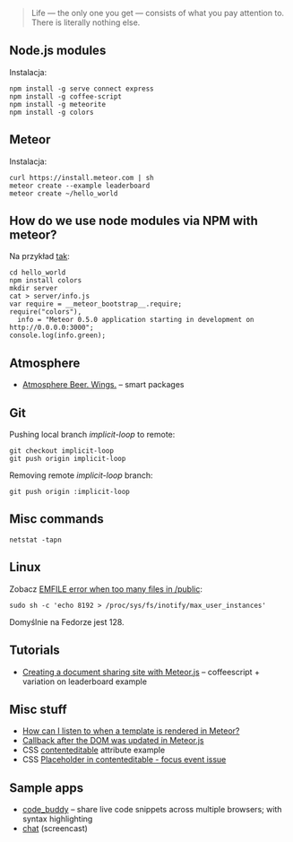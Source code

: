 > Life — the only one you get — consists of what you pay attention to.
> There is literally nothing else.

## Node.js modules

Instalacja:

    npm install -g serve connect express
    npm install -g coffee-script
    npm install -g meteorite
    npm install -g colors


## Meteor

Instalacja:

    curl https://install.meteor.com | sh
    meteor create --example leaderboard
    meteor create ~/hello_world

## How do we use node modules via NPM with meteor?

Na przykład [tak](http://stackoverflow.com/questions/10165978/how-do-we-or-can-we-use-node-modules-via-npm-with-meteor):

    cd hello_world
    npm install colors
    mkdir server
    cat > server/info.js
    var require = __meteor_bootstrap__.require;
    require("colors"),
      info = "Meteor 0.5.0 application starting in development on http://0.0.0.0:3000";
    console.log(info.green);


## Atmosphere

* [Atmosphere Beer. Wings.](https://atmosphere.meteor.com/) – smart packages


## Git

Pushing local branch *implicit-loop* to remote:

    git checkout implicit-loop
    git push origin implicit-loop

Removing remote *implicit-loop* branch:

    git push origin :implicit-loop


## Misc commands

    netstat -tapn


## Linux

Zobacz [EMFILE error when too many files in /public](https://github.com/meteor/meteor/issues/102):

    sudo sh -c 'echo 8192 > /proc/sys/fs/inotify/max_user_instances'

Domyślnie na Fedorze jest 128.


## Tutorials

* [Creating a document sharing site with Meteor.js](http://www.skalb.com/2012/04/16/creating-a-document-sharing-site-with-meteor-js/) – coffeescript + variation on leaderboard example


## Misc stuff

* [How can I listen to when a template is rendered in Meteor?](http://stackoverflow.com/questions/10259879/how-can-i-listen-to-when-a-template-is-rendered-in-meteor)
* [Callback after the DOM was updated in Meteor.js](http://stackoverflow.com/questions/10109788/callback-after-the-dom-was-updated-in-meteor-js)
* CSS [contenteditable](http://jsbin.com/owavu3) attribute example
* CSS [Placeholder in contenteditable - focus event issue](http://stackoverflow.com/questions/9093424/placeholder-in-contenteditable-focus-event-issue)


## Sample apps

* [code_buddy](https://github.com/jfahrenkrug/code_buddy) –
  share live code snippets across multiple browsers; with syntax highlighting
* [chat](https://vimeo.com/40300075) (screencast)
